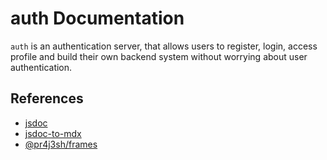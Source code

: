 # auth Documentation

`auth` is an authentication server, that allows users to register, login, access profile and build their own backend system without worrying about user authentication.

## References

- [jsdoc](https://jsdoc.app/)
- [jsdoc-to-mdx](https://naver.github.io/jsdoc-to-mdx/)
- [@pr4j3sh/frames](https://github.com/pr4j3sh/frames)
